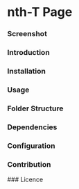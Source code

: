 # nth-T Page

### Screenshot
### Introduction
### Installation
### Usage
### Folder Structure
### Dependencies
### Configuration
### Contribution
### Licence
